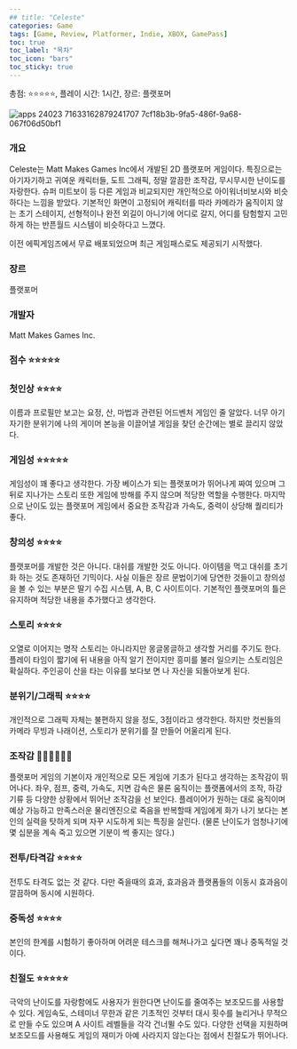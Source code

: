 ```yaml
---
## title: "Celeste"
categories: Game
tags: [Game, Review, Platformer, Indie, XBOX, GamePass]
toc: true
toc_label: "목차"
toc_icon: "bars"
toc_sticky: true
---
```


총점: ⭐⭐⭐⭐⭐, 플레이 시간: 1시간, 장르: 플랫포머

![apps 24023 71633162879241707 7cf18b3b-9fa5-486f-9a68-067f06d50bf1](https://github.com/hojun313/hojun313.github.io/assets/41545780/dc87f648-d408-4424-98b0-b595c8a6389d)

### 개요

Celeste는 Matt Makes Games Inc에서 개발된 2D 플랫포머 게임이다. 특징으로는 아기자기하고 귀여운 캐릭터들, 도트 그래픽, 정말 깔끔한 조작감, 무시무시한 난이도를 자랑한다. 슈퍼 미트보이 등 다른 게임과 비교되지만 개인적으로 아이워너비보시와 비슷하다는 느낌을 받았다. 기본적인 화면이 고정되어 캐릭터를 따라 카메라가 움직이지 않는 초기 스테이지, 선형적이나 완전 외길이 아니기에 어디로 갈지, 어디를 탐험할지 고민하게 하는 반픈월드 시스템이 비슷하다고 느꼈다.

이전 에픽게임즈에서 무료 배포되었으며 최근 게임패스로도 제공되기 시작했다.

### 장르

플랫포머

### 개발자

Matt Makes Games Inc.

### 점수 ⭐⭐⭐⭐⭐

### 첫인상 ⭐⭐⭐⭐

이름과 프로필만 보고는 요정, 산, 마법과 관련된 어드벤처 게임인 줄 알았다. 너무 아기자기한 분위기에 나의 게이머 본능을 이끌어낼 게임을 찾던 순간에는 별로 끌리지 않았다.

### 게임성 ⭐⭐⭐⭐⭐

게임성이 꽤 좋다고 생각한다. 가장 베이스가 되는 플랫포머가 뛰어나게 짜여 있으며 그 뒤로 지나가는 스토리 또한 게임에 방해를 주지 않으며 적당한 역할을 수행한다. 마지막으로 난이도 있는 플랫포머 게임에서 중요한 조작감과 가속도, 중력이 상당해 퀄리티가 좋다.

### 창의성 ⭐⭐⭐⭐

플랫포머를 개발한 것은 아니다. 대쉬를 개발한 것도 아니다. 아이템을 먹고 대쉬를 초기화 하는 것도 존재하던 기믹이다. 사실 이들은 장르 문법이기에 당연한 것들이고 창의성을 볼 수 있는 부분은 딸기 수집 시스템, A, B, C 사이트이다. 기본적인 플랫포머의 틀은 유지하며 적당한 내용을 추가했다고 생각한다.

### 스토리 ⭐⭐⭐⭐

오열로 이어지는 명작 스토리는 아니라지만 몽글몽글하고 생각할 거리를 주기도 한다. 플레이 타임이 짧기에 뒤 내용을 아직 알기 전이지만 흥미를 불러 일으키는 스토리임은 확실하다. 주인공이 산을 타는 이유를 보다보 면 나 자신을 되돌아보게 된다.

### 분위기/그래픽 ⭐⭐⭐⭐

개인적으로 그래픽 자체는 불편하지 않을 정도, 3점이라고 생각한다. 하지만 컷씬들의 카메라 무빙과 나래이션, 스토리가 분위기를 잘 만들어 어울리게 된다.

### 조작감 💎💎💎💎💎💎

플랫포머 게임의 기본이자 개인적으로 모든 게임에 기초가 된다고 생각하는 조작감이 뛰어나다. 좌우, 점프, 중력, 가속도, 지면 감속은 물론 움직이는 플랫폼에서의 조작, 하강기류 등 다양한 상황에서 뛰어난 조작감을 선 보인다. 플레이어가 원하는 대로 움직이며 예상 가능하고 만족스러운 물리엔진으로 죽음을 반복할때 게임에게 화가 나기 보다는 본인의 실력을 탓하게 되며 자꾸 시도하게 되는 특징을 살린다. (물론 난이도가 엄청나기에 몇 십분을 계속 죽고 있으면 기분이 썩 좋지는 않다.)

### 전투/타격감 ⭐⭐⭐⭐

전투도 타격도 없는 것 같다. 다만 죽을때의 효과, 효과음과 플랫폼들의 이동시 효과음이 깔끔하며 동시에 시원하다.

### 중독성 ⭐⭐⭐⭐

본인의 한계를 시험하기 좋아하며 어려운 테스크를 해쳐나가고 싶다면 꽤나 중독적일 것이다.

### 친절도 ⭐⭐⭐⭐⭐

극악의 난이도를 자랑함에도 사용자가 원한다면 난이도를 줄여주는 보조모드를 사용할 수 있다. 게임속도, 스테미너 무한과 같은 기초적인 것부터 대시 횟수를 늘리거나 무적으로 만들 수도 있으며 A 사이트 레벨들을 각각 건너뛸 수도 있다. 다양한 선택을 지원하며 보조모드를 사용해도 게임의 재미가 아예 사라지지 않는다는 점에서 친절도가 뛰어나다.
